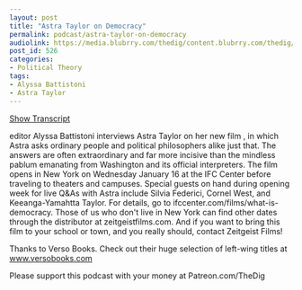 ```yaml
---
layout: post
title: "Astra Taylor on Democracy"
permalink: podcast/astra-taylor-on-democracy
audiolink: https://media.blubrry.com/thedig/content.blubrry.com/thedig/The_Dig_-_EP_174_-_TaylorDemocracy.mp3
post_id: 526
categories: 
- Political Theory
tags: 
- Alyssa Battistoni
- Astra Taylor
---
```


[Show Transcript](https://www.thedigradio.com/transcripts/transcript-astra-taylor-on-democracy/)


editor Alyssa Battistoni interviews Astra Taylor on her new film 
, in which Astra asks ordinary people and political philosophers alike just that. The answers are often extraordinary and far more incisive than the mindless pablum emanating from Washington and its official interpreters. The film opens in New York on Wednesday January 16 at the IFC Center before traveling to theaters and campuses. Special guests on hand during opening week for live Q&As with Astra include Silvia Federici, Cornel West, and Keeanga-Yamahtta Taylor. For details, go to ifccenter.com/films/what-is-democracy. Those of us who don't live in New York can find other dates through the distributor at zeitgeistfilms.com. And if you want to bring this film to your school or town, and you really should, contact Zeitgeist Films!

Thanks to Verso Books. Check out their huge selection of left-wing titles at www.versobooks.com

Please support this podcast with your money at Patreon.com/TheDig